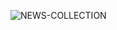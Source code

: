 ![NEWS-COLLECTION](https://github.com/user-attachments/assets/a42b466d-f608-4205-ab0e-d5c8d11a2864)
